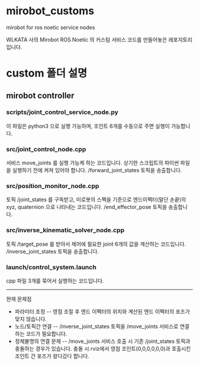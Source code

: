 # mirobot_customs
mirobot for ros noetic service nodes

WLKATA 사의 Mirobot ROS Noetic 의 커스텀 서비스 코드를 만들어놓은 레포지토리입니다.

# custom 폴더 설명

## mirobot controller
### scripts/joint_control_service_node.py
이 파일은 python3 으로 실행 가능하며, 조인트 6개를 수동으로 주면 실행이 가능합니다.
### src/joint_control_node.cpp
서비스 move_joints 를 실행 가능케 하는 코드입니다. 상기한 스크립트의 파이썬 파일을 실행하기 전에 켜져 있어야 합니다. /forward_joint_states 토픽을 송출합니다.
### src/position_monitor_node.cpp
토픽 /joint_states 를 구독받고, 미로봇의 스펙을 기준으로 엔드이펙터(말단 손끝)의 xyz, quaternion 으로 나타내는 코드입니다. /end_effector_pose 토픽을 송출합니다.
### src/inverse_kinematic_solver_node.cpp
토픽 /target_pose 를 받아서 제어에 필요한 joint 6개의 값을 계산하는 코드입니다. /inverse_joint_states 토픽을 송출합니다.
### launch/control_system.launch
cpp 파일 3개를 묶어서 실행하는 코드입니다.

---
현재 문제점

- 파라미터 조정
-- 영점 조절 후 엔드 이펙터의 위치와 계산된 엔드 이펙터의 포즈가 맞지 않습니다.
- 노드/토픽간 연결
-- /inverse_joint_states 토픽을 /move_joints 서비스로 연결하는 코드가 필요합니다.
- 정체불명의 연결 문제
-- /move_joints 서비스 호출 시 기존 /joint_states 토픽과 충돌하는 경우가 있습니다. 충돌 시 rviz에서 영점 조인트(0,0,0,0,0,0)과 호출시킨 조인트 간 포즈가 왔다갔다 합니다.
